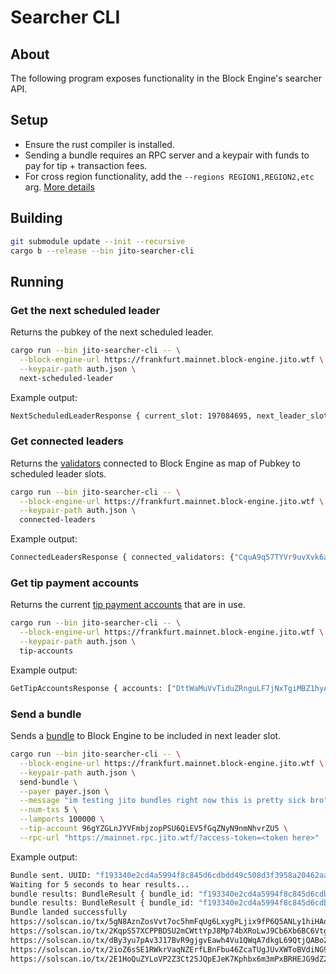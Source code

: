 # Searcher CLI

## About

The following program exposes functionality in the Block Engine's searcher API.

## Setup

- Ensure the rust compiler is installed.
- Sending a bundle requires an RPC server and a keypair with funds to pay for tip + transaction fees.
- For cross region functionality, add the `--regions REGION1,REGION2,etc` arg. [More details](https://jito-labs.gitbook.io/mev/searcher-services/recommendations#cross-region)
## Building

```bash
git submodule update --init --recursive
cargo b --release --bin jito-searcher-cli
```

## Running

### Get the next scheduled leader

Returns the pubkey of the next scheduled leader.

```bash
cargo run --bin jito-searcher-cli -- \
  --block-engine-url https://frankfurt.mainnet.block-engine.jito.wtf \
  --keypair-path auth.json \
  next-scheduled-leader
```

Example output:

```bash
NextScheduledLeaderResponse { current_slot: 197084695, next_leader_slot: 197084788, next_leader_identity: "5pPRHniefFjkiaArbGX3Y8NUysJmQ9tMZg3FrFGwHzSm" }
```

### Get connected leaders

Returns the [validators](https://jito-foundation.gitbook.io/mev/solana-mev/systems#jito-solana) connected to Block
Engine as map of Pubkey to scheduled leader slots.

```bash
cargo run --bin jito-searcher-cli -- \
  --block-engine-url https://frankfurt.mainnet.block-engine.jito.wtf \
  --keypair-path auth.json \
  connected-leaders
```

Example output:

```bash
ConnectedLeadersResponse { connected_validators: {"CquA9q57TYVr9uvXvk6aqAG5GGKk3mUL9C8ALyAsUeWg": SlotList { slots: [196992512, 196992513, <snipped>] } } }
```

### Get tip payment accounts

Returns the
current [tip payment accounts](https://jito-foundation.gitbook.io/mev/mev-payment-and-distribution/on-chain-addresses)
that are in use.

```bash
cargo run --bin jito-searcher-cli -- \
  --block-engine-url https://frankfurt.mainnet.block-engine.jito.wtf \
  --keypair-path auth.json \
  tip-accounts
```

Example output:

```bash
GetTipAccountsResponse { accounts: ["DttWaMuVvTiduZRnguLF7jNxTgiMBZ1hyAumKUiL2KRL", <snipped>] }
```

### Send a bundle

Sends a [bundle](https://jito-labs.gitbook.io/mev/searcher-resources/bundles) to Block Engine to be included in next
leader slot.

```bash
cargo run --bin jito-searcher-cli -- \
  --block-engine-url https://frankfurt.mainnet.block-engine.jito.wtf \
  --keypair-path auth.json \
  send-bundle \
  --payer payer.json \
  --message "im testing jito bundles right now this is pretty sick bro" \
  --num-txs 5 \
  --lamports 100000 \
  --tip-account 96gYZGLnJYVFmbjzopPSU6QiEV5fGqZNyN9nmNhvrZU5 \
  --rpc-url "https://mainnet.rpc.jito.wtf/?access-token=<token here>"
```

Example output:

```bash
Bundle sent. UUID: "f193340e2cd4a5994f8c845d6cdbdd49c508d3f3958a20462aa3f54fb9376e6b"
Waiting for 5 seconds to hear results...
bundle results: BundleResult { bundle_id: "f193340e2cd4a5994f8c845d6cdbdd49c508d3f3958a20462aa3f54fb9376e6b", result: Some(Accepted(Accepted { slot: 197085505, validator_identity: "AaapDdocMdZQaMAF1gXqKX2ixd7YYSxTpKHMcsbcF318" })) }
bundle results: BundleResult { bundle_id: "f193340e2cd4a5994f8c845d6cdbdd49c508d3f3958a20462aa3f54fb9376e6b", result: Some(Accepted(Accepted { slot: 197085507, validator_identity: "AaapDdocMdZQaMAF1gXqKX2ixd7YYSxTpKHMcsbcF318" })) }
Bundle landed successfully
https://solscan.io/tx/5gN8AznZosVvt7oc5hmFqUg6LxygPLjix9fP6Q5ANLy1hiHAqMWeXva68Z4j1XDMBNJZ8n9bQppsCUGAabT73dcY
https://solscan.io/tx/2KqpS57XCPPBDSU2mCWttYpJ8Mp74bXRoLwJ9Cb6Xb6BC6Vtgqjz8o9RDqEXF2t2jNEzrDQqU8pzXDg58zfz9s8T
https://solscan.io/tx/dBy3yu7pAv3J17BvR9gjgvEawh4Vu1QWqA7dkgL69QtjQABo2ru4zmqr9KqRSi4iBbCsu92oygGxpF3btLW8tBJ
https://solscan.io/tx/2ioZ6sSE1RWkrVaqNZErfLBnFbu46ZcaTUgJUvXWToBVdiNG9owbgrBTxEWiCUki6PFrnnENJ8SukQbQLNpUUjqr
https://solscan.io/tx/2E1HoQuZYLoVP2Z3Ct25JQpEJeK7Kphbx6m3mPxBRHEJG9dZ2uUHWVbtccSjDv75t5uJZ5K7182ZrmtMF4PR2yPC
```

